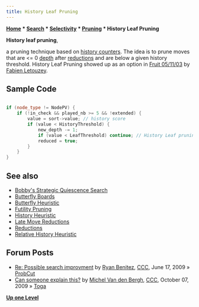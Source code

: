 ```yaml
---
title: History Leaf Pruning
---
```

**[Home](Home "Home") * [Search](Search "Search") * [Selectivity](Selectivity "Selectivity") * [Pruning](Pruning "Pruning") * History Leaf Pruning**

**History leaf pruning**,

a pruning technique based on [history counters](History_Heuristic "History Heuristic"). The idea is to prune moves that are \<= 0 [depth](Depth "Depth") after [reductions](Reductions "Reductions") and are below a given history threshold. History Leaf Pruning showed up as an option in [Fruit 05/11/03](Fruit "Fruit") by [Fabien Letouzey](Fabien_Letouzey "Fabien Letouzey").

## Sample Code

```C++

if (node_type != NodePV) {
    if (!in_check && played_nb >= 5 && !extended) {
        value = sort->value; // history score
        if (value < HistoryThreshold) {
            new_depth -= 1;
            if (value < LeafThreshold) continue; // History Leaf pruning
            reduced = true;
        }
    }
}

```

## See also

- [Bobby's Strategic Quiescence Search](Bobby#StrategicQuiescenceSearch "Bobby")
- [Butterfly Boards](Butterfly_Boards "Butterfly Boards")
- [Butterfly Heuristic](Butterfly_Heuristic "Butterfly Heuristic")
- [Futility Pruning](Futility_Pruning "Futility Pruning")
- [History Heuristic](History_Heuristic "History Heuristic")
- [Late Move Reductions](Late_Move_Reductions "Late Move Reductions")
- [Reductions](Reductions "Reductions")
- [Relative History Heuristic](Relative_History_Heuristic "Relative History Heuristic")

## Forum Posts

- [Re: Possible search improvment](http://www.talkchess.com/forum/viewtopic.php?topic_view=threads&p=274486&t=28459) by [Ryan Benitez](Ryan_Benitez "Ryan Benitez"), [CCC](CCC "CCC"), June 17, 2009 » [ProbCut](ProbCut "ProbCut")
- [Can someone explain this?](http://www.talkchess.com/forum/viewtopic.php?t=30036) by [Michel Van den Bergh](Michel_Van_den_Bergh "Michel Van den Bergh"), [CCC](CCC "CCC"), October 07, 2009 » [Toga](Toga "Toga")

**[Up one Level](Pruning "Pruning")**

